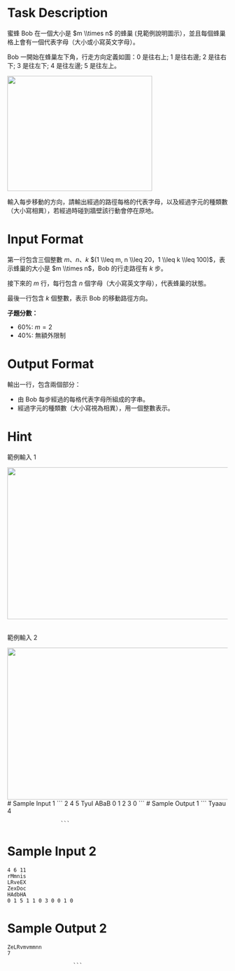 # Task Description
蜜蜂 Bob 在一個大小是 $m \\times n$ 的蜂巢 (見範例說明圖示），並且每個蜂巢格上會有一個代表字母（大小或小寫英文字母）。

Bob 一開始在蜂巢左下角，行走方向定義如圖：0 是往右上; 1 是往右邊; 2 是往右下; 3 是往左下; 4 是往左邊; 5 是往左上。

<img alt="" src="./ShowImage_id_3751" height="263" width="331" />

輸入每步移動的方向，請輸出經過的路徑每格的代表字母，以及經過字元的種類數（大小寫相異），若經過時碰到牆壁該行動會停在原地。
# Input Format
第一行包含三個整數 $m$、$n$、$k$ $(1 \\leq m, n \\leq 20，1 \\leq k \\leq 100)$，表示蜂巢的大小是 $m \\times n$，Bob 的行走路徑有 $k$ 步。

接下來的 $m$ 行，每行包含 $n$ 個字母（大小寫英文字母），代表蜂巢的狀態。

最後一行包含 $k$ 個整數，表示 Bob 的移動路徑方向。

**子題分數：**

* 60%: $m = 2$
* 40%: 無額外限制
# Output Format
輸出一行，包含兩個部分：

* 由 Bob 每步經過的每格代表字母所組成的字串。
* 經過字元的種類數（大小寫視為相異），用一個整數表示。
# Hint
範例輸入 1

<img alt="" src="./ShowImage_id_3749" height="347" width="600" /> 

範例輸入 2

<img alt="" src="./ShowImage_id_3750" height="347" width="600" />
# Sample Input 1
```
2 4 5
TyuI
ABaB
0 1 2 3 0
```
# Sample Output 1
```
Tyaau
4

                     ```
# Sample Input 2
```
4 6 11
rMmnis
LRveEX
ZexDoc
HAdbHA
0 1 5 1 1 0 3 0 0 1 0

```
# Sample Output 2
```
ZeLRvmvmmnn
7

                     ```

